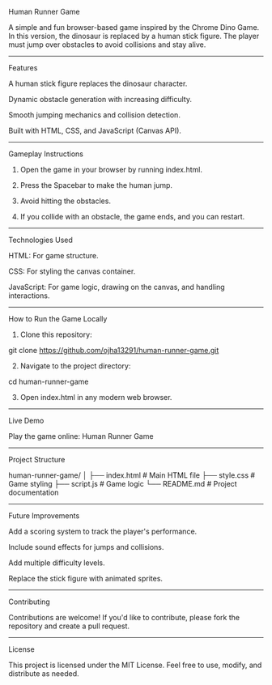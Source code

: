 Human Runner Game

A simple and fun browser-based game inspired by the Chrome Dino Game. In this version, the dinosaur is replaced by a human stick figure. The player must jump over obstacles to avoid collisions and stay alive.


---

Features

A human stick figure replaces the dinosaur character.

Dynamic obstacle generation with increasing difficulty.

Smooth jumping mechanics and collision detection.

Built with HTML, CSS, and JavaScript (Canvas API).



---

Gameplay Instructions

1. Open the game in your browser by running index.html.


2. Press the Spacebar to make the human jump.


3. Avoid hitting the obstacles.


4. If you collide with an obstacle, the game ends, and you can restart.




---

Technologies Used

HTML: For game structure.

CSS: For styling the canvas container.

JavaScript: For game logic, drawing on the canvas, and handling interactions.



---

How to Run the Game Locally

1. Clone this repository:

git clone https://github.com/ojha13291/human-runner-game.git


2. Navigate to the project directory:

cd human-runner-game


3. Open index.html in any modern web browser.




---

Live Demo

Play the game online: Human Runner Game


---

Project Structure

human-runner-game/
│
├── index.html      # Main HTML file
├── style.css       # Game styling
├── script.js       # Game logic
└── README.md       # Project documentation


---

Future Improvements

Add a scoring system to track the player's performance.

Include sound effects for jumps and collisions.

Add multiple difficulty levels.

Replace the stick figure with animated sprites.



---

Contributing

Contributions are welcome! If you'd like to contribute, please fork the repository and create a pull request.


---

License

This project is licensed under the MIT License. Feel free to use, modify, and distribute as needed.
